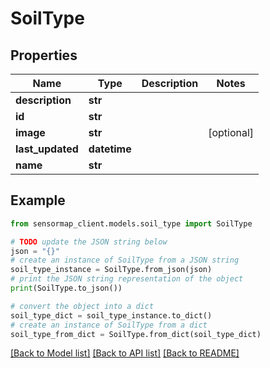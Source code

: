 # SoilType


## Properties

Name | Type | Description | Notes
------------ | ------------- | ------------- | -------------
**description** | **str** |  | 
**id** | **str** |  | 
**image** | **str** |  | [optional] 
**last_updated** | **datetime** |  | 
**name** | **str** |  | 

## Example

```python
from sensormap_client.models.soil_type import SoilType

# TODO update the JSON string below
json = "{}"
# create an instance of SoilType from a JSON string
soil_type_instance = SoilType.from_json(json)
# print the JSON string representation of the object
print(SoilType.to_json())

# convert the object into a dict
soil_type_dict = soil_type_instance.to_dict()
# create an instance of SoilType from a dict
soil_type_from_dict = SoilType.from_dict(soil_type_dict)
```
[[Back to Model list]](../README.md#documentation-for-models) [[Back to API list]](../README.md#documentation-for-api-endpoints) [[Back to README]](../README.md)


